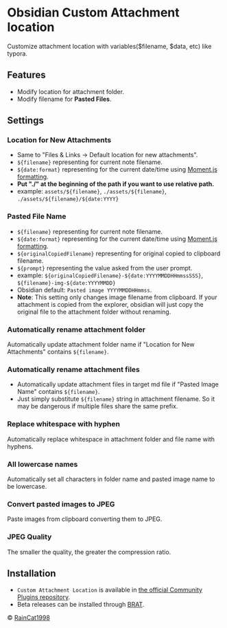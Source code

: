 # Obsidian Custom Attachment location

Customize attachment location with variables($filename, $data, etc) like typora.

## Features

- Modify location for attachment folder.
- Modify filename for **Pasted Files**.

## Settings

### Location for New Attachments

- Same to "Files & Links -> Default location for new attachments".
- `${filename}` representing for current note filename.
- `${date:format}` representing for the current date/time using [Moment.js formatting][Moment.js formatting].
- **Put "./" at the beginning of the path if you want to use relative path.**
- example: `assets/${filename}`, `./assets/${filename}`, `./assets/${filename}/${date:YYYY}`

### Pasted File Name

- `${filename}` representing for current note filename.
- `${date:format}` representing for the current date/time using [Moment.js formatting][Moment.js formatting].
- `${originalCopiedFilename}` representing for original copied to clipboard filename.
- `${prompt}` representing the value asked from the user prompt.
- example: `${originalCopiedFilename}-${date:YYYYMMDDHHmmssSSS}`, `${filename}-img-${date:YYYYMMDD}`
- Obsidian default: `Pasted image YYYYMMDDHHmmss`.
- **Note**: This setting only changes image filename from clipboard. If your attachment is copied from the explorer, obsidian will just copy the original file to the attachment folder without renaming.

### Automatically rename attachment folder

Automatically update attachment folder name if "Location for New Attachments" contains `${filename}`.

### Automatically rename attachment files

- Automatically update attachment files in target md file if "Pasted Image Name" contains `${filename}`.
- Just simply substitute `${filename}` string in attachment filename. So it may be dangerous if multiple files share the same prefix.

### Replace whitespace with hyphen

Automatically replace whitespace in attachment folder and file name with hyphens.

### All lowercase names

Automatically set all characters in folder name and pasted image name to be lowercase.

### Convert pasted images to JPEG

Paste images from clipboard converting them to JPEG.

### JPEG Quality

The smaller the quality, the greater the compression ratio.

## Installation

- `Custom Attachment Location` is available in [the official Community Plugins repository](https://obsidian.md/plugins?id=obsidian-custom-attachment-location).
- Beta releases can be installed through [BRAT](https://obsidian.md/plugins?id=obsidian42-brat).

© [RainCat1998](https://github.com/RainCat1998/)

[Moment.js formatting]: https://momentjs.com/docs/#/displaying/format/

